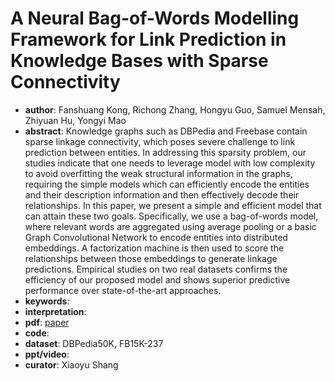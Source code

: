 # A Neural Bag-of-Words Modelling Framework for Link Prediction in Knowledge Bases with Sparse Connectivity
- **author**: Fanshuang Kong, Richong Zhang, Hongyu Guo, Samuel Mensah, Zhiyuan Hu, Yongyi Mao  
- **abstract**: Knowledge graphs such as DBPedia and Freebase contain sparse linkage connectivity, which poses severe challenge to link prediction between entities. In addressing this sparsity problem, our studies indicate that one needs to leverage model with low complexity to avoid overfitting the weak structural information in the graphs, requiring the simple models which can efficiently encode the entities and their description information and then effectively decode their relationships. In this paper, we present a simple and efficient model that can attain these two goals. Specifically, we use a bag-of-words model, where relevant words are aggregated using average pooling or a basic Graph Convolutional Network to encode entities into distributed embeddings. A factorization machine is then used to score the relationships between those embeddings to generate linkage predictions. Empirical studies on two real datasets confirms the efficiency of our proposed model and shows superior predictive performance over state-of-the-art approaches. 
- **keywords**: 
- **interpretation**: 
- **pdf**: [paper](https://www.researchgate.net/profile/Samuel_Mensah8/publication/333076226_A_Neural_Bag-of-Words_Modelling_Framework_for_Link_Prediction_in_Knowledge_Bases_with_Sparse_Connectivity/links/5ea68885a6fdccd79457fa7a/A-Neural-Bag-of-Words-Modelling-Framework-for-Link-Prediction-in-Knowledge-Bases-with-Sparse-Connectivity.pdf)
- **code**:
- **dataset**: DBPedia50K, FB15K-237
- **ppt/video**:
- **curator**: Xiaoyu Shang 
